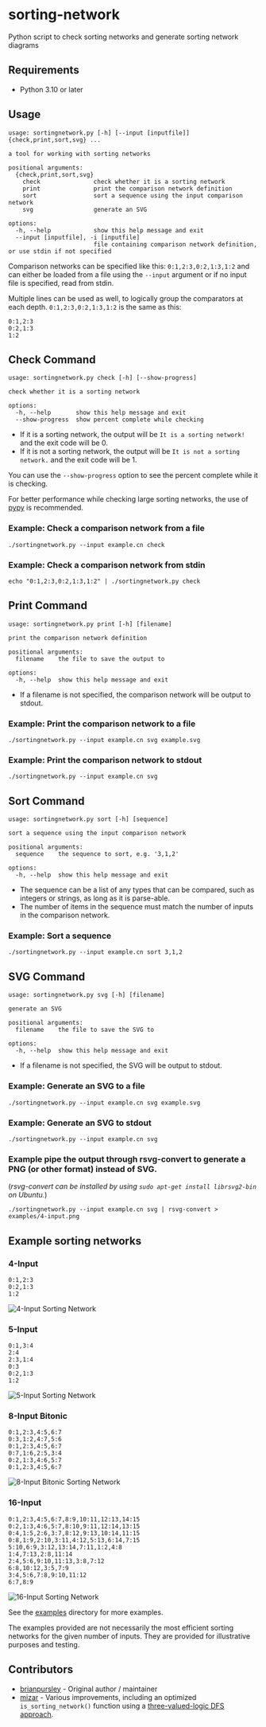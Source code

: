 # sorting-network
Python script to check sorting networks and generate sorting network diagrams

## Requirements

* Python 3.10 or later

## Usage

```text
usage: sortingnetwork.py [-h] [--input [inputfile]] {check,print,sort,svg} ...

a tool for working with sorting networks

positional arguments:
  {check,print,sort,svg}
    check               check whether it is a sorting network
    print               print the comparison network definition
    sort                sort a sequence using the input comparison network
    svg                 generate an SVG

options:
  -h, --help            show this help message and exit
  --input [inputfile], -i [inputfile]
                        file containing comparison network definition, or use stdin if not specified
```

Comparison networks can be specified like this: `0:1,2:3,0:2,1:3,1:2` and can either be loaded from a file using the `--input` argument or if no input file is specified, read from stdin.

Multiple lines can be used as well, to logically group the comparators at each depth. `0:1,2:3,0:2,1:3,1:2` is the same as this:
```text
0:1,2:3
0:2,1:3
1:2
```

## Check Command
```text
usage: sortingnetwork.py check [-h] [--show-progress]

check whether it is a sorting network

options:
  -h, --help       show this help message and exit
  --show-progress  show percent complete while checking
```

* If it is a sorting network, the output will be `It is a sorting network!` and the exit code will be 0.   
* If it is not a sorting network, the output will be `It is not a sorting network.` and the exit code will be 1.

You can use the `--show-progress` option to see the percent complete while it is checking.

For better performance while checking large sorting networks, the use of [pypy](https://github.com/pypy/pypy?tab=readme-ov-file) is recommended.

### Example: Check a comparison network from a file
```shell
./sortingnetwork.py --input example.cn check
```

### Example: Check a comparison network from stdin
```shell
echo "0:1,2:3,0:2,1:3,1:2" | ./sortingnetwork.py check
```

## Print Command
```text
usage: sortingnetwork.py print [-h] [filename]

print the comparison network definition

positional arguments:
  filename    the file to save the output to

options:
  -h, --help  show this help message and exit
```    

* If a filename is not specified, the comparison network will be output to stdout.

### Example: Print the comparison network to a file
```shell
./sortingnetwork.py --input example.cn svg example.svg
```

### Example: Print the comparison network to stdout
```shell
./sortingnetwork.py --input example.cn svg
```

## Sort Command
```text
usage: sortingnetwork.py sort [-h] [sequence]

sort a sequence using the input comparison network

positional arguments:
  sequence    the sequence to sort, e.g. '3,1,2'

options:
  -h, --help  show this help message and exit
```

* The sequence can be a list of any types that can be compared, such as integers or strings, as long as it is parse-able.
* The number of items in the sequence must match the number of inputs in the comparison network.

### Example: Sort a sequence
```shell
./sortingnetwork.py --input example.cn sort 3,1,2
```

## SVG Command
```text
usage: sortingnetwork.py svg [-h] [filename]

generate an SVG

positional arguments:
  filename    the file to save the SVG to

options:
  -h, --help  show this help message and exit
```

* If a filename is not specified, the SVG will be output to stdout.

### Example: Generate an SVG to a file
```shell
./sortingnetwork.py --input example.cn svg example.svg
```

### Example: Generate an SVG to stdout
```shell
./sortingnetwork.py --input example.cn svg
```

### Example pipe the output through rsvg-convert to generate a PNG (or other format) instead of SVG.
(*rsvg-convert can be installed by using `sudo apt-get install librsvg2-bin` on Ubuntu.*)

```shell    
./sortingnetwork.py --input example.cn svg | rsvg-convert > examples/4-input.png
```

## Example sorting networks

### 4-Input
```text
0:1,2:3
0:2,1:3
1:2
```

![4-Input Sorting Network](examples/4-input.png)

### 5-Input
```text
0:1,3:4
2:4
2:3,1:4
0:3
0:2,1:3
1:2
```

![5-Input Sorting Network](examples/5-input.png)

### 8-Input Bitonic
```text
0:1,2:3,4:5,6:7
0:3,1:2,4:7,5:6
0:1,2:3,4:5,6:7
0:7,1:6,2:5,3:4
0:2,1:3,4:6,5:7
0:1,2:3,4:5,6:7
```
![8-Input Bitonic Sorting Network](examples/8-input-bitonic.png)

### 16-Input
```text
0:1,2:3,4:5,6:7,8:9,10:11,12:13,14:15
0:2,1:3,4:6,5:7,8:10,9:11,12:14,13:15
0:4,1:5,2:6,3:7,8:12,9:13,10:14,11:15
0:8,1:9,2:10,3:11,4:12,5:13,6:14,7:15
5:10,6:9,3:12,13:14,7:11,1:2,4:8
1:4,7:13,2:8,11:14
2:4,5:6,9:10,11:13,3:8,7:12
6:8,10:12,3:5,7:9
3:4,5:6,7:8,9:10,11:12
6:7,8:9
```

![16-Input Sorting Network](examples/16-input.png)

See the [examples](examples) directory for more examples.

The examples provided are not necessarily the most efficient sorting networks for the given number of inputs. They are provided for illustrative purposes and testing.

## Contributors

* [brianpursley](https://github.com/brianpursley) - Original author / maintainer
* [mizar](https://github.com/mizar) - Various improvements, including an optimized `is_sorting_network()` function using a [three-valued-logic DFS approach](https://github.com/brianpursley/sorting-network/pull/9).
